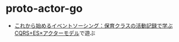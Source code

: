 # proto-actor-go

- [これから始めるイベントソーシング：保育クラスの活動記録で学ぶCQRS+ES×アクターモデル](https://productblog.sencorp.co.jp/entry/2024/12/25/105850)で遊ぶ